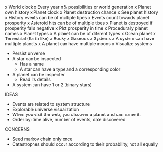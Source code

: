 x World clock
x Every year n% possibilities or world generation
x Planet own history
  x Planet clock
  x Planet destruction chance
  x See planet history
x History events can be of multiple tipes
x Events count towards planet prosperity
  x Asteroid hits can be of multiple tipes
x Planet is destroyed if prosperity falls negative
x Plot prosperity in time
x Procedurally planet names
x Planet types
  x A planet can be of diferent types
    x Ocean planet
    x Terrestrial (Earth like)
    x Rocky
    x Gaseous
x Systems
  x A system can have multiple planets
  x A planet can have multiple moons
x Visualize systems
- Persist universe
- A star can be inspected
  - Has a name
  - A star can have a type and a corresponding color
- A planet can be inspected
  - Read its details
- A system can have 1 or 2 (binary stars)

IDEAS
- Events are related to system structure
- Explorable universe visualization
- When you visit the web, you discover a planet and can name it.
- Order by: time alive, number of events, date discovered

CONCERNS
- Seed markov chain only once
- Catastrophes should occur according to their probability, not all equally
